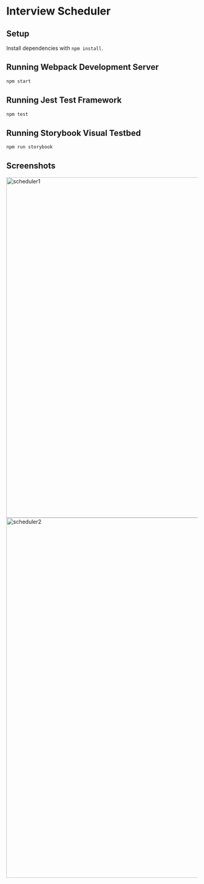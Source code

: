 # Interview Scheduler

## Setup

Install dependencies with `npm install`.

## Running Webpack Development Server

```sh
npm start
```

## Running Jest Test Framework

```sh
npm test
```

## Running Storybook Visual Testbed

```sh
npm run storybook
```

## Screenshots
<img width="897" alt="scheduler1" src="https://user-images.githubusercontent.com/49577455/156727556-b2dc3da8-4b2d-4562-b7e5-db15d46c6aa2.PNG">
<img width="949" alt="scheduler2" src="https://user-images.githubusercontent.com/49577455/156727558-d0d84ac8-fb08-4b24-9c2b-fb105519f5a1.PNG">
